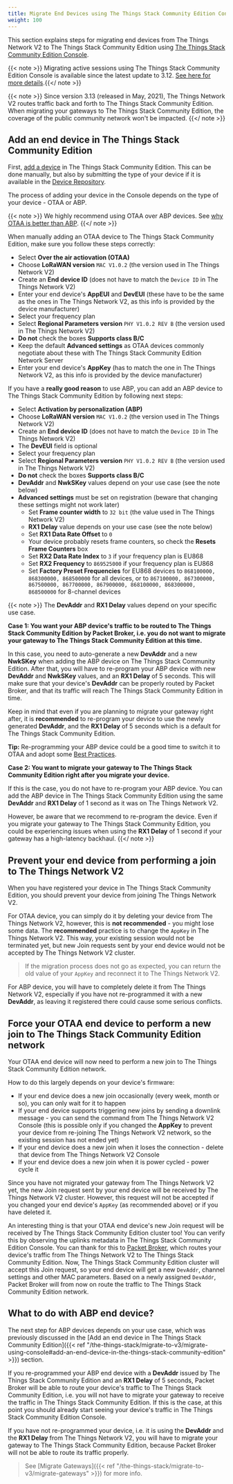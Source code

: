 ```yaml
---
title: Migrate End Devices using The Things Stack Community Edition Console
weight: 100
---
```


This section explains steps for migrating end devices from The Things Network V2 to The Things Stack Community Edition using <a href="https://www.thethingsindustries.com/docs/getting-started/console/" target="_blank">The Things Stack Community Edition Console</a>.

{{< note >}} Migrating active sessions using The Things Stack Community Edition Console is available since the latest update to 3.12. <a href="https://www.thethingsindustries.com/docs/getting-started/migrating/migrating-from-v2/" target="_blank">See here for more details</a>.{{</ note >}}

{{< note >}} Since version 3.13 (released in May, 2021), The Things Network V2 routes traffic back and forth to The Things Stack Community Edition. When migrating your gateways to The Things Stack Community Edition, the coverage of the public community network won't be impacted. {{</ note >}}

## Add an end device in The Things Stack Community Edition

First, <a href="https://www.thethingsindustries.com/docs/devices/adding-devices/" target="_blank">add a device</a> in The Things Stack Community Edition. This can be done manually, but also by submitting the type of your device if it is available in the <a href="https://thethingsindustries.com/docs/integrations/payload-formatters/device-repo/" target="_blank">Device Repository</a>.

The process of adding your device in the Console depends on the type of your device - OTAA or ABP.

{{< note >}} We highly recommend using OTAA over ABP devices. See <a href="https://www.thethingsindustries.com/docs/devices/abp-vs-otaa/" target="_blank">why OTAA is better than ABP</a>. {{</ note >}}

When manually adding an OTAA device to The Things Stack Community Edition, make sure you follow these steps correctly:

- Select **Over the air actiovation (OTAA)**
- Choose **LoRaWAN version** `MAC V1.0.2` (the version used in The Things Network V2)
- Create an **End device ID** (does not have to match the `Device ID` in The Things Network V2)
- Enter your end device's **AppEUI** and **DevEUI** (these have to be the same as the ones in The Things Network V2, as this info is provided by the device manufacturer)
- Select your frequency plan
- Select **Regional Parameters version** `PHY V1.0.2 REV B` (the version used in The Things Network V2)
- **Do not** check the boxes **Supports class B/C**
- Keep the default **Advanced settings** as OTAA devices commonly negotiate about these with The Things Stack Community Edition Network Server
- Enter your end device's **AppKey** (has to match the one in The Things Network V2, as this info is provided by the device manufacturer)

If you have a **really good reason** to use ABP, you can add an ABP device to The Things Stack Community Edition by following next steps:

- Select **Activation by personalization (ABP)**
- Choose **LoRaWAN version** `MAC V1.0.2` (the version used in The Things Network V2)
- Create an **End device ID** (does not have to match the `Device ID` in The Things Network V2)
- The **DevEUI** field is optional
- Select your frequency plan
- Select **Regional Parameters version** `PHY V1.0.2 REV B` (the version used in The Things Network V2)
- **Do not** check the boxes **Supports class B/C**
- **DevAddr** and **NwkSKey** values depend on your use case (see the note below)
- **Advanced settings** must be set on registration (beware that changing these settings might not work later)
    - Set **Frame counter width** to `32 bit` (the value used in The Things Network V2)
    - **RX1 Delay** value depends on your use case (see the note below)
    - Set **RX1 Data Rate Offset** to `0`
    - Your device probably resets frame counters, so check the **Resets Frame Counters** box
    - Set **RX2 Data Rate Index** to `3` if your frequency plan is EU868 
    - Set **RX2 Frequency** to `869525000` if your frequency plan is EU868
    - Set **Factory Preset Frequencies** for EU868 devices to `868100000, 868300000, 868500000` for all devices, or to `867100000, 867300000, 867500000, 867700000, 867900000, 868100000, 868300000, 868500000` for 8-channel devices

{{< note >}} The **DevAddr** and **RX1 Delay** values depend on your specific use case. 

**Case 1: You want your ABP device's traffic to be routed to The Things Stack Community Edition by Packet Broker, i.e. you do not want to migrate your gateway to The Things Stack Community Edition at this time.**

In this case, you need to auto-generate a new **DevAddr** and a new **NwkSKey** when adding the ABP device on The Things Stack Community Edition. After that, you will have to re-program your ABP device with new **DevAddr** and **NwkSKey** values, and an **RX1 Delay** of 5 seconds. This will make sure that your device's **DevAddr** can be properly routed by Packet Broker, and that its traffic will reach The Things Stack Community Edition in time.

Keep in mind that even if you are planning to migrate your gateway right after, it is **recommended** to re-program your device to use the newly generated **DevAddr**, and the **RX1 Delay** of 5 seconds which is a default for The Things Stack Community Edition.

**Tip:** Re-programming your ABP device could be a good time to switch it to OTAA and adopt some <a href="https://www.thethingsindustries.com/docs/devices/best-practices/" target="_blank">Best Practices</a>.

**Case 2: You want to migrate your gateway to The Things Stack Community Edition right after you migrate your device.** 

If this is the case, you do not have to re-program your ABP device. You can add the ABP device in The Things Stack Community Edition using the same **DevAddr** and **RX1 Delay** of 1 second as it was on The Things Network V2. 

However, be aware that we recommend to re-program the device. Even if you migrate your gateway to The Things Stack Community Edition, you could be experiencing issues when using the **RX1 Delay** of 1 second if your gateway has a high-latency backhaul. {{</ note >}}

## Prevent your end device from performing a join to The Things Network V2

When you have registered your device in The Things Stack Community Edition, you should prevent your device from joining The Things Network V2. 

For OTAA device, you can simply do it by deleting your device from The Things Network V2, however, this is **not recommended** - you might lose some data. The **recommended** practice is to change the `AppKey` in The Things Network V2. This way, your existing session would not be terminated yet, but new Join requests sent by your end device would not be accepted by The Things Network V2 cluster. 

> If the migration process does not go as expected, you can return the old value of your `AppKey` and reconnect it to The Things Network V2.

For ABP device, you will have to completely delete it from The Things Network V2, especially if you have not re-programmed it with a new **DevAddr**, as leaving it registered there could cause some serious conflicts.

## Force your OTAA end device to perform a new join to The Things Stack Community Edition network

Your OTAA end device will now need to perform a new join to The Things Stack Community Edition network. 

How to do this largely depends on your device's firmware:

- If your end device does a new join occasionally (every week, month or so), you can only wait for it to happen
- If your end device supports triggering new joins by sending a downlink message - you can send the command from The Things Network V2 Console (this is possible only if you changed the **AppKey** to prevent your device from re-joining The Things Network V2 network, so the existing session has not ended yet)
- If your end device does a new join when it loses the connection - delete that device from The Things Network V2 Console
- If your end device does a new join when it is power cycled - power cycle it 

Since you have not migrated your gateway from The Things Network V2 yet, the new Join request sent by your end device will be received by The Things Network V2 cluster. However, this request will not be accepted if you changed your end device's `AppKey` (as recommended above) or if you have deleted it.

An interesting thing is that your OTAA end device's new Join request will be received by The Things Stack Community Edition cluster too! You can verify this by observing the uplinks metadata in The Things Stack Community Edition Console. You can thank for this to <a href="https://www.thethingsindustries.com/docs/reference/peering/#packet-broker" target="_blank">Packet Broker</a>, which routes your device's traffic from The Things Network V2 to The Things Stack Community Edition. Now, The Things Stack Community Edition cluster will accept this Join request, so your end device will get a new `DevAddr`, channel settings and other MAC parameters. Based on a newly assigned `DevAddr`, Packet Broker will from now on route the traffic to The Things Stack Community Edition network.

## What to do with ABP end device?

The next step for ABP devices depends on your use case, which was previously discussed in the [Add an end device in The Things Stack Community Edition]({{< ref "/the-things-stack/migrate-to-v3/migrate-using-console#add-an-end-device-in-the-things-stack-community-edition" >}}) section. 

If you re-programmed your ABP end device with a **DevAddr** issued by The Things Stack Community Edition and an **RX1 Delay** of 5 seconds, Packet Broker will be able to route your device's traffic to The Things Stack Community Edition, i.e. you will not have to migrate your gateway to receive the traffic in The Things Stack Community Edition. If this is the case, at this point you should already start seeing your device's traffic in The Things Stack Community Edition Console. 

If you have not re-programmed your device, i.e. it is using the **DevAddr** and the **RX1 Delay** from The Things Network V2, you will have to migrate your gateway to The Things Stack Community Edition, because Packet Broker will not be able to route its traffic properly. 

> See [Migrate Gateways]({{< ref "/the-things-stack/migrate-to-v3/migrate-gateways" >}}) for more info.
